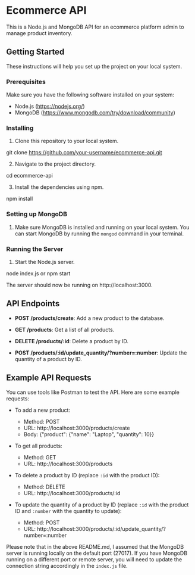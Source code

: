 
# Ecommerce API

This is a Node.js and MongoDB API for an ecommerce platform admin to manage product inventory.

## Getting Started

These instructions will help you set up the project on your local system.

### Prerequisites

Make sure you have the following software installed on your system:

- Node.js (https://nodejs.org/)
- MongoDB (https://www.mongodb.com/try/download/community)

### Installing

1. Clone this repository to your local system.


git clone https://github.com/your-username/ecommerce-api.git


2. Navigate to the project directory.


cd ecommerce-api


3. Install the dependencies using npm.


npm install


### Setting up MongoDB

1. Make sure MongoDB is installed and running on your local system. You can start MongoDB by running the `mongod` command in your terminal.

### Running the Server

1. Start the Node.js server.

node index.js 
or
npm start


The server should now be running on http://localhost:3000.

## API Endpoints

- **POST /products/create**: Add a new product to the database.

- **GET /products**: Get a list of all products.

- **DELETE /products/:id**: Delete a product by ID.

- **POST /products/:id/update_quantity/?number=:number**: Update the quantity of a product by ID.

## Example API Requests

You can use tools like Postman to test the API. Here are some example requests:

- To add a new product:
  - Method: POST
  - URL: http://localhost:3000/products/create
  - Body: {"product": {"name": "Laptop", "quantity": 10}}

- To get all products:
  - Method: GET
  - URL: http://localhost:3000/products

- To delete a product by ID (replace `:id` with the product ID):
  - Method: DELETE
  - URL: http://localhost:3000/products/:id

- To update the quantity of a product by ID (replace `:id` with the product ID and `:number` with the quantity to update):
  - Method: POST
  - URL: http://localhost:3000/products/:id/update_quantity/?number=:number


Please note that in the above README.md, I assumed that the MongoDB server is running locally on the default port (27017). If you have MongoDB running on a different port or remote server, you will need to update the connection string accordingly in the `index.js` file.

